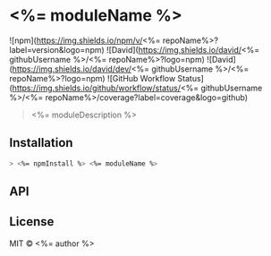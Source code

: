 # <%= moduleName %>

![npm](https://img.shields.io/npm/v/<%= repoName%>?label=version&logo=npm)
![David](https://img.shields.io/david/<%= githubUsername %>/<%= repoName%>?logo=npm)
![David](https://img.shields.io/david/dev/<%= githubUsername %>/<%= repoName%>?logo=npm)
![GitHub Workflow Status](https://img.shields.io/github/workflow/status/<%= githubUsername %>/<%= repoName%>/coverage?label=coverage&logo=github)

> <%= moduleDescription %>

## Installation

```sh
> <%= npmInstall %> <%= moduleName %>
```

## API

## License

MIT © <%= author %>
